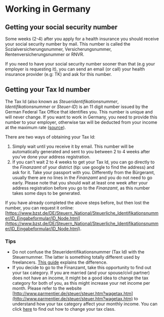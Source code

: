 # Working in Germany

## Getting your social security number

Some weeks (2-4) after you apply for a health insurance you should receive your social security number by mail. This number is called the Sozialversicherungsnummer, Versicherungsnummer, Rentenversicherungsnummer or RNVR.

If you need to have your social security number sooner than that (e.g your employer is requesting it), you can send an email (or call) your health insurance provider (e.g: TK) and ask for this number.

## Getting your Tax Id number

The Tax Id (also known as *Steueridentifikationsnummer*, *Identifikationsnummer* or *Steuer-ID*) is an 11 digit number issued by the German Federal Tax Office that identifies you. This number is unique and will never change. If you want to work in Germany, you need to provide this number to your employer, otherwise tax will be deducted from your income at the maximum rate ([source](http://blog.mygermanexpert.com/2013/03/How-to-get-a-German-Tax-ID-Number.html)).

There are two ways of obtaining your Tax Id:

  1. Simply wait until you receive it by email. This number will be automatically generated and sent to you between 2 to 4 weeks after you've done your address registration.
  2. If you can't wait 2 to 4 weeks to get your Tax Id, you can go directly to the *Finanzamt* of your district (tip: use google to find the address) and ask for it. Take your passport with you. Differently from the Bürgeramt, usually there are no lines in the *Finanzamt* and you do not need to go early. Please note that you should wait at least one week after your address registration before you go to the *Finanzamt*, as this number takes some days to be generated.

If you have already completed the above steps before, but then lost the number, you can request it online: [https://www.bzst.de/DE/Steuern_National/Steuerliche_Identifikationsnummer/ID_Eingabeformular/ID_Node.html](https://www.bzst.de/DE/Steuern_National/Steuerliche_Identifikationsnummer/ID_Eingabeformular/ID_Node.html).

### Tips

 - Do not confuse the Steueridentifikationsnummer (Tax Id) with the Steuernummer. The latter is something totally different used by freelancers. [This guide](http://allaboutberlin.com/guides/german-tax-id-steuernummer) explains the difference.
 - If you decide to go to the Finanzamt, take this opportunity to find out your tax category. If you are married (and your spouse/civil partner) does not have an income, it might be a good idea to change the tax category for both of you, as this might increase your net income per month. Please refer to the website [http://www.parmentier.de/steuer/steuer.htm?wagetax.htm](http://www.parmentier.de/steuer/steuer.htm?wagetax.htm) to understand how your tax category affect your monthly income. You can click [here](./changing-tax-category.md) to find out how to change your tax class.


